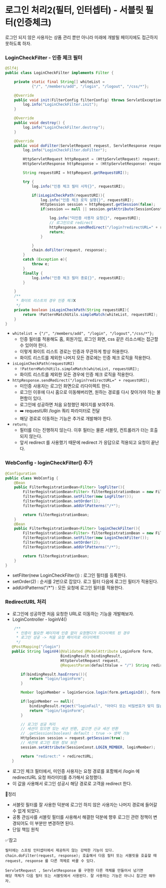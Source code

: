 
# 로그인 처리2(필터, 인터셉터) - 서블릿 필터(인증체크)

로그인 되지 않은 사용자는 상품 관리 뿐만 아니라 미래에 개발될 페이지에도 접근하지 못하도록 하자.

### LoginCheckFilter - 인증 체크 필터

```java
@Slf4j
public class LoginCheckFilter implements Filter {

    private static final String[] whiteList =
            {"/", "/members/add", "/login", "/logout", "/css/*"};

    @Override
    public void init(FilterConfig filterConfig) throws ServletException {
        log.info("LoginCheckFilter.init");
    }

    @Override
    public void destroy() {
        log.info("LoginCheckFilter.destroy");
    }

    @Override
    public void doFilter(ServletRequest request, ServletResponse response, FilterChain chain) throws IOException, ServletException {
        log.info("LoginCheckFilter.doFilter");

        HttpServletRequest httpRequest = (HttpServletRequest) request;
        HttpServletResponse httpResponse = (HttpServletResponse) response;

        String requestURI = httpRequest.getRequestURI();

        try {
            log.info("인증 체크 필터 시작{}", requestURI);

            if(isLoginCheckPath(requestURI)){
                log.info("인증 체크 로직 실행{}", requestURI);
                HttpSession session = httpRequest.getSession(false);
                if(session == null || session.getAttribute(SessionConst.LOGIN_MEMBER) == null){

                    log.info("미인증 사용자 요청{}", requestURI);
                    // 로그인으로 redirect
                    httpResponse.sendRedirect("/login?redirectURL=" + requestURI);
                    return;
                }

            }
            chain.doFilter(request, response);
        }
        catch (Exception e){
            throw e;
        }
        finally {
            log.info("인증 체크 필터 종료{}", requestURI);
        }

    }
    /**
     * 화이트 리스트의 경우 인증 체크X
     */
    private boolean isLoginCheckPath(String requestURI){
        return !PatternMatchUtils.simpleMatch(whiteList, requestURI);
    }
}
```
- ```whitelist = {"/", "/members/add", "/login", "/logout","/css/*"};```
  - 인증 필터를 적용해도 홈, 회원가입, 로그인 화면, css 같은 리소스에는 접근할 수 있어야 한다.
  - 이렇게 화이트 리스트 경로는 인증과 무관하게 항상 허용한다.
  - 화이트 리스트를 제외한 나머지 모든 경로에는 인증 체크 로직을 적용한다.
- ```isLoginCheckPath(requestURI)```
  - ```!PatternMatchUtils.simpleMatch(whiteList, requestURI);```
  - 화이트 리스트를 제외한 모든 경우에 인증 체크 로직을 적용한다.
- ```httpResponse.sendRedirect("/login?redirectURL=" + requestURI);```
  - 미인증 사용자는 로그인 화면으로 리다이렉트 한다. 
  - 로그인 이후에 다시 홈으로 이동해버리면, 원하는 경로를 다시 찾아가야 하는 불편함이 있다.
  - 로그인에 성공하면 처음 요청했던 페이지를 보여주자.
  - ➡️ requestURI /login 쿼리 파라미터로 전달
  - 해당 경로로 이동하는 기능은 추가로 개발해야 한다. 
- ```return;```
  - 필터를 더는 진행하지 않는다. 이후 필터는 물론 서블릿, 컨트롤러가 더는 호출되지 않는다.
  - 앞서 redirect 를 사용했기 때문에 redirect 가 응답으로 적용되고 요청이 끝난다.

### WebConfig - loginCheckFilter() 추가

```java
@Configuration
public class WebConfig {
    @Bean
    public FilterRegistrationBean<Filter> logFilter(){
        FilterRegistrationBean<Filter> filterRegistrationBean = new FilterRegistrationBean<>();
        filterRegistrationBean.setFilter(new LogFilter());
        filterRegistrationBean.setOrder(1);
        filterRegistrationBean.addUrlPatterns("/*");

        return filterRegistrationBean;
    }
    @Bean
    public FilterRegistrationBean<Filter> loginCheckFilter(){
        FilterRegistrationBean<Filter> filterRegistrationBean = new FilterRegistrationBean<>();
        filterRegistrationBean.setFilter(new LoginCheckFilter());
        filterRegistrationBean.setOrder(2);
        filterRegistrationBean.addUrlPatterns("/*");

        return filterRegistrationBean;
    }
}
```
- setFilter(new LoginCheckFilter()) : 로그인 필터를 등록한다.
- setOrder(2) : 순서를 2번으로 잡았다. 로그 필터 다음에 로그인 필터가 적용된다.
- addUrlPatterns("/*") : 모든 요청에 로그인 필터를 적용한다. 

### RedirectURL 처리

- 로그인에 성공하면 처음 요청한 URL로 이동하는 기능을 개발해보자.
- LoginController - loginV4()

```java
    /**
     * 인증이 필요한 페이지에 인증 없이 요청했다가 리다이렉트 된 경우
     * 로그인 성공 -> 처음 요청 페이지로 리다이렉트
     */
   @PostMapping("/login")
   public String loginV4(@Validated @ModelAttribute LoginForm form,
                         BindingResult bindingResult,
                         HttpServletRequest request,
                         @RequestParam(defaultValue = "/") String redirectURL){

       if(bindingResult.hasErrors()){
           return "login/loginForm";
       }

       Member loginMember = loginService.login(form.getLoginId(), form.getPassword());

       if(loginMember == null){
           bindingResult.reject("loginFail", "아아디 또는 비밀번호가 맞지 않습니다.");
           return "login/loginForm";
       }

       // 로그인 성공 처리
       // 세션이 있으면 있는 세션 반환, 없으면 신규 세션 반환
       // .getSession(boolean) default : true -> 생략 가능
       HttpSession session = request.getSession(true);
       // 세션에 로그인 회원 정보 보관
       session.setAttribute(SessionConst.LOGIN_MEMBER, loginMember);

       return "redirect:" + redirectURL;
   }
```

- 로그인 체크 필터에서, 미인증 사용자는 요청 경로를 포함해서 /login 에 redirectURL 
  요청 파라미터를 추가해서 요청했다.
- 이 값을 사용해서 로그인 성공시 해당 경로로 고객을 redirect 한다.

💯정리
- 서블릿 필터를 잘 사용한 덕분에 로그인 하지 않은 사용자는 나머지 경로에 들어갈 수 없게 되었다.
- 공통 관심사를 서블릿 필터를 사용해서 해결한 덕분에 향후 로그인 관련 정책이 변경되어도 이 부분만 변경하면 된다.
- 단일 책임 원칙 

✅참고
```text
필터에는 스프링 인터셉터에서 제공하지 않는 강력한 기능이 있다.
chain.doFilter(request, response); 호출해서 다음 필터 또는 서블릿을 호출할 때 
request, response 를 다른 객체로 바꿀 수 있다.

ServletRequest , ServletResponse 를 구현한 다른 객체를 만들어서 넘기면 
해당 객체가 다음 필터 또는 서블릿에서 사용된다. 잘 사용하는 기능은 아니니 참고만 해두자.
```

